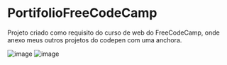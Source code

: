 # PortifolioFreeCodeCamp
Projeto criado como requisito do curso de web do FreeCodeCamp, onde anexo meus outros projetos do codepen com uma anchora.

![image](https://user-images.githubusercontent.com/80262752/114430486-dbcc5a80-9b94-11eb-87a1-9e26bfe5340c.png)
![image](https://user-images.githubusercontent.com/80262752/114447850-3a9bcf00-9ba9-11eb-9df4-a5027d47328c.png)



